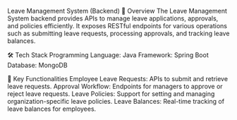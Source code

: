 Leave Management System (Backend)
📖 Overview
The Leave Management System backend provides APIs to manage leave applications, approvals, and policies efficiently. It exposes RESTful endpoints for various operations such as submitting leave requests, processing approvals, and tracking leave balances.

🛠️ Tech Stack
Programming Language: Java
Framework: Spring Boot
Database: MongoDB

📂 Key Functionalities
Employee Leave Requests: APIs to submit and retrieve leave requests.
Approval Workflow: Endpoints for managers to approve or reject leave requests.
Leave Policies: Support for setting and managing organization-specific leave policies.
Leave Balances: Real-time tracking of leave balances for employees.
